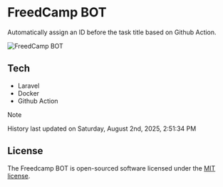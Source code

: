 # FreedCamp BOT

Automatically assign an ID before the task title based on Github Action.

![FreedCamp BOT](https://repository-images.githubusercontent.com/737932867/7d34798b-2680-471c-b089-a78a718d3d6a)

## Tech

- Laravel
- Docker
- Github Action

> [!NOTE]  
> History last updated on Saturday, August 2nd, 2025, 2:51:34 PM

## License

The Freedcamp BOT is open-sourced software licensed under the [MIT license](https://opensource.org/licenses/MIT).
